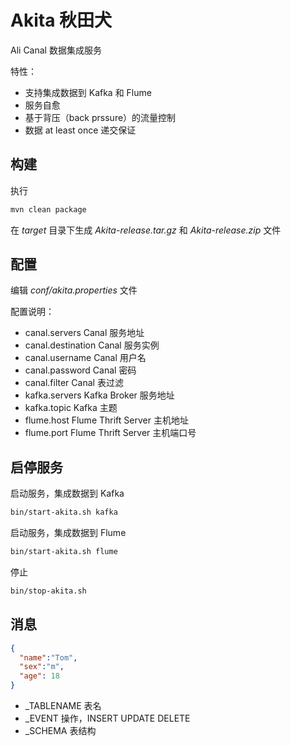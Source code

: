 # Akita 秋田犬
Ali Canal 数据集成服务

特性：

- 支持集成数据到 Kafka 和 Flume
- 服务自愈
- 基于背压（back prssure）的流量控制
- 数据 at least once 递交保证

## 构建

执行

```bash
mvn clean package
```

在 *target* 目录下生成 *Akita-release.tar.gz* 和 *Akita-release.zip* 文件

## 配置

编辑 *conf/akita.properties* 文件

配置说明：

- canal.servers  Canal 服务地址
- canal.destination  Canal 服务实例
- canal.username  Canal 用户名
- canal.password  Canal  密码
- canal.filter  Canal 表过滤
- kafka.servers  Kafka Broker 服务地址
- kafka.topic  Kafka 主题
- flume.host  Flume Thrift Server 主机地址 
- flume.port  Flume Thrift Server 主机端口号

## 启停服务

启动服务，集成数据到 Kafka

```bash
bin/start-akita.sh kafka
```

启动服务，集成数据到 Flume

```bash
bin/start-akita.sh flume
```

停止

```bash
bin/stop-akita.sh
```

## 消息

```json
{
  "name":"Tom",
  "sex":"m",
  "age": 18
}
```

 - _TABLENAME  表名
 - _EVENT  操作，INSERT UPDATE DELETE
 - _SCHEMA  表结构
